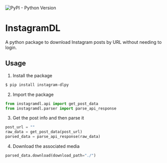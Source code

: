 ![PyPI - Python Version](https://img.shields.io/pypi/pyversions/instagram-dlpy)

# InstagramDL

A python package to download Instagram posts by URL without needing to login.

## Usage

1. Install the package

```bash
$ pip install instagram-dlpy
```

2. Import the package

```python
from instagramdl.api import get_post_data
from instagramdl.parser import parse_api_response
```

3. Get the post info and then parse it

```python
post_url = ""
raw_data = get_post_data(post_url)
parsed_data = parse_api_response(raw_data)
```

4. Download the associated media

```python
parsed_data.download(download_path="./")
```
